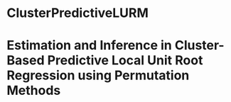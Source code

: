 # ClusterPredictiveLURM

# Estimation and Inference in Cluster-Based Predictive Local Unit Root Regression using Permutation Methods
